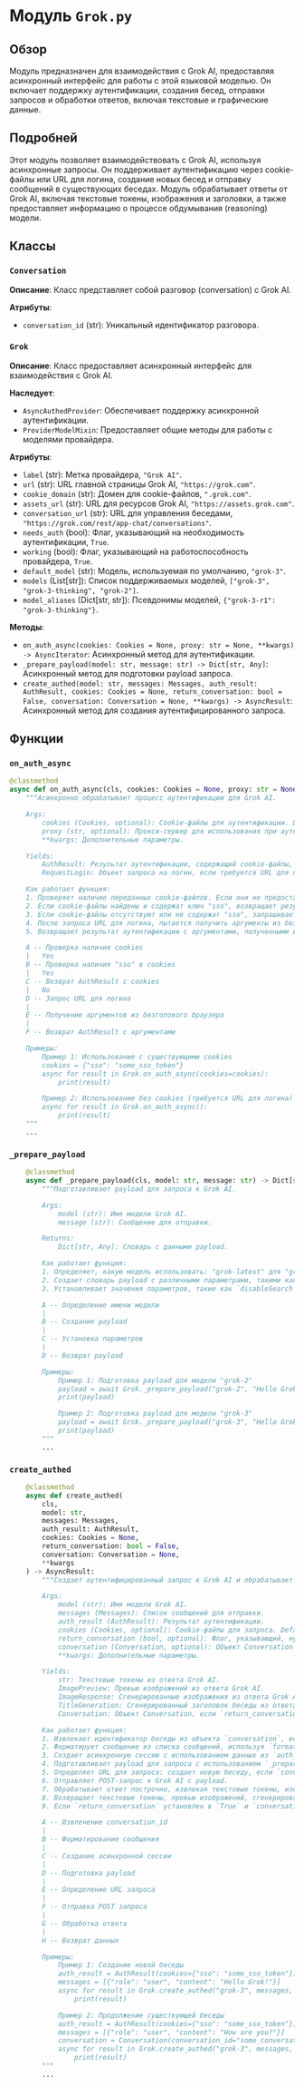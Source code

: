 # Модуль `Grok.py`

## Обзор

Модуль предназначен для взаимодействия с Grok AI, предоставляя асинхронный интерфейс для работы с этой языковой моделью. Он включает поддержку аутентификации, создания бесед, отправки запросов и обработки ответов, включая текстовые и графические данные.

## Подробней

Этот модуль позволяет взаимодействовать с Grok AI, используя асинхронные запросы. Он поддерживает аутентификацию через cookie-файлы или URL для логина, создание новых бесед и отправку сообщений в существующих беседах. Модуль обрабатывает ответы от Grok AI, включая текстовые токены, изображения и заголовки, а также предоставляет информацию о процессе обдумывания (reasoning) модели.

## Классы

### `Conversation`

**Описание**: Класс представляет собой разговор (conversation) с Grok AI.

**Атрибуты**:

-   `conversation_id` (str): Уникальный идентификатор разговора.

### `Grok`

**Описание**: Класс предоставляет асинхронный интерфейс для взаимодействия с Grok AI.

**Наследует**:

-   `AsyncAuthedProvider`: Обеспечивает поддержку асинхронной аутентификации.
-   `ProviderModelMixin`: Предоставляет общие методы для работы с моделями провайдера.

**Атрибуты**:

-   `label` (str): Метка провайдера, `"Grok AI"`.
-   `url` (str): URL главной страницы Grok AI, `"https://grok.com"`.
-   `cookie_domain` (str): Домен для cookie-файлов, `".grok.com"`.
-   `assets_url` (str): URL для ресурсов Grok AI, `"https://assets.grok.com"`.
-   `conversation_url` (str): URL для управления беседами, `"https://grok.com/rest/app-chat/conversations"`.
-   `needs_auth` (bool): Флаг, указывающий на необходимость аутентификации, `True`.
-   `working` (bool): Флаг, указывающий на работоспособность провайдера, `True`.
-   `default_model` (str): Модель, используемая по умолчанию, `"grok-3"`.
-   `models` (List[str]): Список поддерживаемых моделей, `["grok-3", "grok-3-thinking", "grok-2"]`.
-   `model_aliases` (Dict[str, str]): Псевдонимы моделей, `{"grok-3-r1": "grok-3-thinking"}`.

**Методы**:

-   `on_auth_async(cookies: Cookies = None, proxy: str = None, **kwargs) -> AsyncIterator`: Асинхронный метод для аутентификации.
-   `_prepare_payload(model: str, message: str) -> Dict[str, Any]`: Асинхронный метод для подготовки payload запроса.
-   `create_authed(model: str, messages: Messages, auth_result: AuthResult, cookies: Cookies = None, return_conversation: bool = False, conversation: Conversation = None, **kwargs) -> AsyncResult`: Асинхронный метод для создания аутентифицированного запроса.

## Функции

### `on_auth_async`

```python
@classmethod
async def on_auth_async(cls, cookies: Cookies = None, proxy: str = None, **kwargs) -> AsyncIterator:
    """Асинхронно обрабатывает процесс аутентификации для Grok AI.

    Args:
        cookies (Cookies, optional): Cookie-файлы для аутентификации. Defaults to None.
        proxy (str, optional): Прокси-сервер для использования при аутентификации. Defaults to None.
        **kwargs: Дополнительные параметры.

    Yields:
        AuthResult: Результат аутентификации, содержащий cookie-файлы, информацию для имитации браузера и прокси.
        RequestLogin: Объект запроса на логин, если требуется URL для логина.

    Как работает функция:
    1. Проверяет наличие переданных cookie-файлов. Если они не предоставлены, пытается получить их из домена `.grok.com`.
    2. Если cookie-файлы найдены и содержат ключ "sso", возвращает результат аутентификации с этими cookie-файлами.
    3. Если cookie-файлы отсутствуют или не содержат "sso", запрашивает URL для логина из переменной окружения `G4F_LOGIN_URL` или использует пустую строку, создавая объект `RequestLogin`.
    4. После запроса URL для логина, пытается получить аргументы из безголового браузера, ожидая появления элемента `[href="/chat#private"]`.
    5. Возвращает результат аутентификации с аргументами, полученными из безголового браузера.

    A -- Проверка наличия cookies
    |   Yes
    B -- Проверка наличия "sso" в cookies
    |   Yes
    C -- Возврат AuthResult с cookies
    |   No
    D -- Запрос URL для логина
    |
    E -- Получение аргументов из безголового браузера
    |
    F -- Возврат AuthResult с аргументами

    Примеры:
        Пример 1: Использование с существующими cookies
        cookies = {"sso": "some_sso_token"}
        async for result in Grok.on_auth_async(cookies=cookies):
            print(result)

        Пример 2: Использование без cookies (требуется URL для логина)
        async for result in Grok.on_auth_async():
            print(result)
    """
    ...
```

### `_prepare_payload`

```python
    @classmethod
    async def _prepare_payload(cls, model: str, message: str) -> Dict[str, Any]:
        """Подготавливает payload для запроса к Grok AI.

        Args:
            model (str): Имя модели Grok AI.
            message (str): Сообщение для отправки.

        Returns:
            Dict[str, Any]: Словарь с данными payload.

        Как работает функция:
        1. Определяет, какую модель использовать: "grok-latest" для "grok-2" или "grok-3" для остальных.
        2. Создает словарь payload с различными параметрами, такими как `temporary`, `modelName`, `message`, `fileAttachments`, `imageAttachments` и другие.
        3. Устанавливает значения параметров, такие как `disableSearch`, `enableImageGeneration`, `returnImageBytes`, `returnRawGrokInXaiRequest`, `enableImageStreaming`, `imageGenerationCount`, `forceConcise`, `toolOverrides`, `enableSideBySide`, `isPreset`, `sendFinalMetadata`, `customInstructions`, `deepsearchPreset`, `isReasoning`.

        A -- Определение имени модели
        |
        B -- Создание payload
        |
        C -- Установка параметров
        |
        D -- Возврат payload

        Примеры:
            Пример 1: Подготовка payload для модели "grok-2"
            payload = await Grok._prepare_payload("grok-2", "Hello Grok!")
            print(payload)

            Пример 2: Подготовка payload для модели "grok-3"
            payload = await Grok._prepare_payload("grok-3", "Hello Grok!")
            print(payload)
        """
        ...
```

### `create_authed`

```python
    @classmethod
    async def create_authed(
        cls,
        model: str,
        messages: Messages,
        auth_result: AuthResult,
        cookies: Cookies = None,
        return_conversation: bool = False,
        conversation: Conversation = None,
        **kwargs
    ) -> AsyncResult:
        """Создает аутентифицированный запрос к Grok AI и обрабатывает ответ.

        Args:
            model (str): Имя модели Grok AI.
            messages (Messages): Список сообщений для отправки.
            auth_result (AuthResult): Результат аутентификации.
            cookies (Cookies, optional): Cookie-файлы для запроса. Defaults to None.
            return_conversation (bool, optional): Флаг, указывающий, нужно ли возвращать объект Conversation. Defaults to False.
            conversation (Conversation, optional): Объект Conversation для продолжения беседы. Defaults to None.
            **kwargs: Дополнительные параметры.

        Yields:
            str: Текстовые токены из ответа Grok AI.
            ImagePreview: Превью изображений из ответа Grok AI.
            ImageResponse: Сгенерированные изображения из ответа Grok AI.
            TitleGeneration: Сгенерированный заголовок беседы из ответа Grok AI.
            Conversation: Объект Conversation, если `return_conversation` установлен в `True`.

        Как работает функция:
        1. Извлекает идентификатор беседы из объекта `conversation`, если он предоставлен.
        2. Форматирует сообщение из списка сообщений, используя `format_prompt` для новых бесед или `get_last_user_message` для продолжения существующих.
        3. Создает асинхронную сессию с использованием данных из `auth_result`.
        4. Подготавливает payload для запроса с использованием `_prepare_payload`.
        5. Определяет URL для запроса: создает новую беседу, если `conversation_id` отсутствует, или отправляет сообщение в существующую беседу.
        6. Отправляет POST-запрос к Grok AI с payload.
        7. Обрабатывает ответ построчно, извлекая текстовые токены, изображения и заголовок.
        8. Возвращает текстовые токены, превью изображений, сгенерированные изображения и сгенерированный заголовок.
        9. Если `return_conversation` установлен в `True` и `conversation_id` получен, возвращает объект `Conversation`.

        A -- Извлечение conversation_id
        |
        B -- Форматирование сообщения
        |
        C -- Создание асинхронной сессии
        |
        D -- Подготовка payload
        |
        E -- Определение URL запроса
        |
        F -- Отправка POST запроса
        |
        G -- Обработка ответа
        |
        H -- Возврат данных

        Примеры:
            Пример 1: Создание новой беседы
            auth_result = AuthResult(cookies={"sso": "some_sso_token"})
            messages = [{"role": "user", "content": "Hello Grok!"}]
            async for result in Grok.create_authed("grok-3", messages, auth_result):
                print(result)

            Пример 2: Продолжение существующей беседы
            auth_result = AuthResult(cookies={"sso": "some_sso_token"})
            messages = [{"role": "user", "content": "How are you?"}]
            conversation = Conversation(conversation_id="some_conversation_id")
            async for result in Grok.create_authed("grok-3", messages, auth_result, conversation=conversation):
                print(result)
        """
        ...